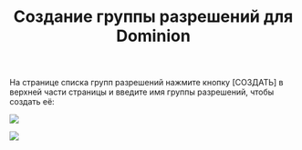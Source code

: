 ﻿---
title: Создание группы разрешений для Dominion
createTime: 2025/03/14 09:19:20
permalink: /ru/doc/player/group/create/
---

На странице списка групп разрешений нажмите кнопку [СОЗДАТЬ] в верхней части страницы и введите имя группы разрешений, чтобы создать её:

![](/player/group/create/1.png)

![](/player/group/create/2.png)
